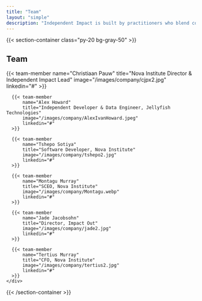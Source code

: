 ```yaml
---
title: "Team"
layout: "simple"
description: "Independent Impact is built by practitioners who blend community development, verification science, and software engineering."
---
```


{{< section-container class="py-20 bg-gray-50" >}}
  <div class="max-w-6xl mx-auto">
    <h2 class="text-3xl font-bold text-center mb-12">Team</h2>
    <div class="grid grid-cols-1 md:grid-cols-3 gap-8">
      {{< team-member 
          name="Christiaan Pauw"
          title="Nova Institute Director & Independent Impact Lead"
          image="/images/company/cjpx2.jpg"
          linkedin="#"
      >}}

      {{< team-member 
          name="Alex Howard"
          title="Independent Developer & Data Engineer, Jellyfish Technologies"
          image="/images/company/AlexIvanHoward.jpeg"
          linkedin="#"
      >}}

      {{< team-member 
          name="Tshepo Sotiya"
          title="Software Developer, Nova Institute"
          image="/images/company/tshepo2.jpg"
          linkedin="#"
      >}}

      {{< team-member 
          name="Montagu Murray"
          title="SCEO, Nova Institute"
          image="/images/company/Montagu.webp"
          linkedin="#"
      >}}

      {{< team-member 
          name="Jade Jacobsohn"
          title="Director, Impact Out"
          image="/images/company/jade2.jpg"
          linkedin="#"
      >}}

      {{< team-member 
          name="Tertius Murray"
          title="CFO, Nova Institute"
          image="/images/company/tertius2.jpg"
          linkedin="#"
      >}}
    </div>
  </div>
{{< /section-container >}}
